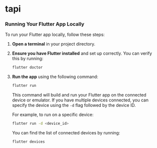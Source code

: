 # tapi

### Running Your Flutter App Locally

To run your Flutter app locally, follow these steps:

1. **Open a terminal** in your project directory.
2. **Ensure you have Flutter installed** and set up correctly. You can verify this by running:

   ```sh
   flutter doctor
   ```

3. **Run the app** using the following command:

    ```sh
    flutter run
    ```

    This command will build and run your Flutter app on the connected device or emulator. If you have multiple devices connected, you can specify the device using the `-d` flag followed by the device ID.

    For example, to run on a specific device:

    ```sh
    flutter run -d <device_id>
    ```

    You can find the list of connected devices by running:

    ```sh
    flutter devices
    ```
